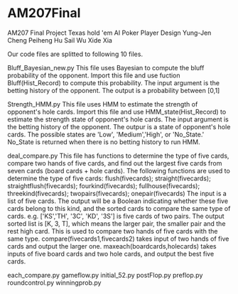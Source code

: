 # AM207Final
AM207 Final Project
Texas hold 'em AI Poker Player Design
Yung-Jen Cheng
Peiheng Hu
Sail Wu
Xide Xia


Our code files are splitted to following 10 files.

Bluff_Bayesian_new.py
This file uses Bayesian to compute the bluff probability of the opponent.
Import this file and use fuction Bluff(Hist_Record) to compute this probability.
The input argument is the betting history of the opponent. The output is a probability between [0,1]

Strength_HMM.py
This file uses HMM to estimate the strength of opponent's hole cards.
Import this file and use HMM_state(Hist_Record) to estimate the strength state of opponent's hole cards.
The input argument is the betting history of the opponent. The outpur is a state of opponent's hole cards.
The possible states are 'Low', 'Medium','High', or 'No_State.' No_State is returned when there is no betting history to run HMM.

deal_compare.py
This file has functions to determine the type of five cards, compare two hands of five cards, and find out the largest five cards from seven cards (board cards + hole cards).
The following functions are used to determine the type of five cards:
flush(fivecards); straight(fivecards); straightflush(fivecards); fourkind(fivecards); fullhouse(fivecards); threekind(fivecards); twopairs(fivecards); onepair(fivecards)
The input is a list of five cards. The output will be a Boolean indicating whether these five cards belong to this kind, and the sorted cards to compare the same type of cards.
e.g. ['KS','TH', '3C', 'KD', '3S'] is five cards of two pairs. The output sorted list is [K, 3, T], which means the larger pair, the smaller pair and the rest high card.
This is used to compare two hands of five cards with the same type.
compare(fivecards1,fivecards2) takes input of two hands of five cards and output the larger one.
maxeach(boardcards,holecards) takes inputs of five board cards and two hole cards, and output the best five cards.

each_compare.py
gameflow.py
initial_52.py
postFlop.py
preflop.py
roundcontrol.py
winningprob.py